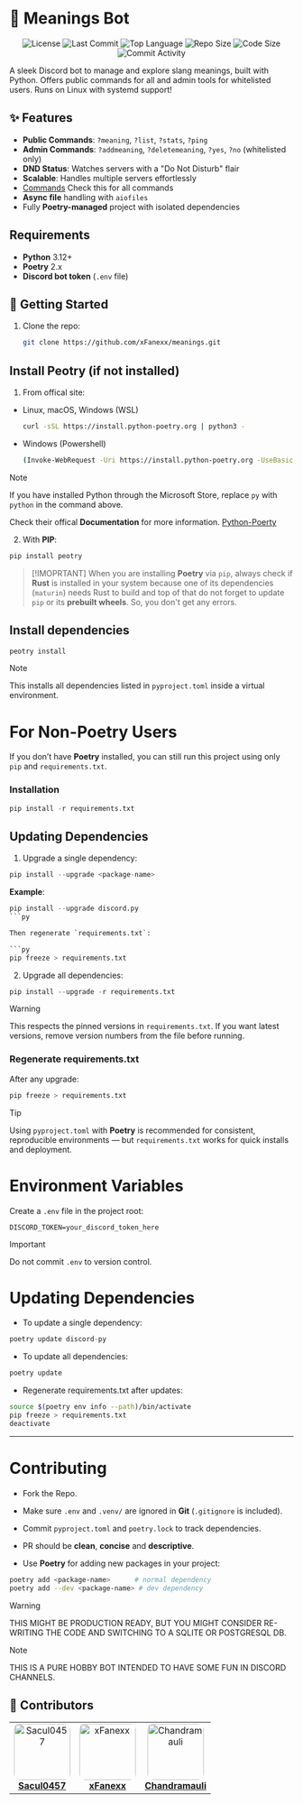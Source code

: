 # 🤖 Meanings Bot

<p align="center">
  <img src="https://img.shields.io/github/license/xFanexx/meanings?style=flat-square&color=blue" alt="License" />
  <img src="https://img.shields.io/github/last-commit/xFanexx/meanings?style=flat-square&color=green" alt="Last Commit" />
  <img src="https://img.shields.io/github/languages/top/xFanexx/meanings?style=flat-square&color=yellow" alt="Top Language" />
  <img src="https://img.shields.io/github/repo-size/xFanexx/meanings?style=flat-square&color=orange" alt="Repo Size" />
  <img src="https://img.shields.io/github/languages/code-size/xFanexx/meanings?style=flat-square&color=purple" alt="Code Size" />
  <img src="https://img.shields.io/github/commit-activity/y/xFanexx/meanings?style=flat-square&color=red" alt="Commit Activity" />
</p>

A sleek Discord bot to manage and explore slang meanings, built with Python. Offers public commands for all and admin tools for whitelisted users. Runs on Linux with systemd support!

## ✨ Features
- **Public Commands**: `?meaning`, `?list`, `?stats`, `?ping`
- **Admin Commands**: `?addmeaning`, `?deletemeaning`, `?yes`, `?no` (whitelisted only)
- **DND Status**: Watches servers with a "Do Not Disturb" flair
- **Scalable**: Handles multiple servers effortlessly
- [Commands](commands.md) Check this for all commands
- **Async file** handling with `aiofiles`
- Fully **Poetry-managed** project with isolated dependencies

## Requirements

- **Python** 3.12+
- **Poetry** 2.x
- **Discord bot token** (`.env` file)

## 🚀 Getting Started
1. Clone the repo:
   ```sh
   git clone https://github.com/xFanexx/meanings.git
   ```
## Install Peotry (if not installed)
1. From offical site:
  - Linux, macOS, Windows (WSL)
    ```sh
    curl -sSL https://install.python-poetry.org | python3 -
    ```
  - Windows (Powershell)
    ```sh
    (Invoke-WebRequest -Uri https://install.python-poetry.org -UseBasicParsing).Content | py -
    ```

> [!NOTE]
> If you have installed Python through the Microsoft Store, replace `py` with `python` in the command above.

Check their offical **Documentation** for more information. [Python-Poerty](https://python-poetry.org/docs/#installing-with-the-official-installer)

2. With **PIP**:
```py
pip install peotry
```

> [!IMOPRTANT]
> When you are installing **Poetry** via `pip`, always check if **Rust** is installed in your system because one of its dependencies (`maturin`) needs Rust to build and top of that do not forget to update `pip` or its **prebuilt wheels**. So, you don't get any errors.

## Install dependencies

```py
peotry install
```

> [!NOTE]
> This installs all dependencies listed in `pyproject.toml` inside a virtual environment.

# For Non-Poetry Users

If you don’t have **Poetry** installed, you can still run this project using only `pip` and `requirements.txt`.

### Installation

```py
pip install -r requirements.txt
```

## Updating Dependencies

1. Upgrade a single dependency:

```py
pip install --upgrade <package-name>
```
**Example**:

```py
pip install --upgrade discord.py
```py

Then regenerate `requirements.txt`:

```py
pip freeze > requirements.txt
```

2. Upgrade all dependencies:

```py
pip install --upgrade -r requirements.txt
```

> [!WARNING]
> This respects the pinned versions in `requirements.txt`. If you want latest versions, remove version numbers from the file before running.


### Regenerate requirements.txt

After any upgrade:

```py
pip freeze > requirements.txt
```

> [!TIP]
> Using `pyproject.toml` with **Poetry** is recommended for consistent, reproducible environments — but `requirements.txt` works for quick installs and deployment.

# Environment Variables
Create a `.env` file in the project root:

```env
DISCORD_TOKEN=your_discord_token_here
```

> [!IMPORTANT]
> Do not commit `.env` to version control.

# Updating Dependencies

- To update a single dependency:

```py
poetry update discord-py
```

- To update all dependencies:

```py
poetry update
```

- Regenerate requirements.txt after updates:

```bash
source $(poetry env info --path)/bin/activate
pip freeze > requirements.txt
deactivate
```

---

# Contributing

- Fork the Repo.

- Make sure `.env` and `.venv/` are ignored in **Git** (`.gitignore` is included).

- Commit `pyproject.toml` and `poetry.lock` to track dependencies.

- PR should be **clean**, **concise** and **descriptive**.

- Use **Poetry** for adding new packages in your project:

```bash
poetry add <package-name>      # normal dependency
poetry add --dev <package-name> # dev dependency
```


> [!WARNING]
> THIS MIGHT BE PRODUCTION READY, BUT YOU MIGHT CONSIDER RE-WRITING THE CODE AND SWITCHING TO A SQLITE OR POSTGRESQL DB.

> [!NOTE]
> THIS IS A PURE HOBBY BOT INTENDED TO HAVE SOME FUN IN DISCORD CHANNELS.

## 👥 Contributors

<table align="center">
  <tr>
    <td align="center">
      <a href="https://github.com/Sacul0457">
        <img src="https://github.com/Sacul0457.png" width="100px;" style="border-radius:10px;" alt="Sacul0457"/>
        <br />
        <b>Sacul0457</b>
      </a>
    </td>
    <td align="center">
      <a href="https://github.com/xFanexx">
        <img src="https://github.com/xFanexx.png" width="100px;" style="border-radius:10px;" alt="xFanexx"/>
        <br />
        <b>xFanexx</b>
      </a>
    </td>
    <td align="center">
      <a href="https://github.com/Chandramauli-Arm64">
        <img src="https://github.com/Chandramauli-Arm64.png" width="100px;" style="border-radius:10px;" alt="Chandramauli"/>
        <br />
        <b>Chandramauli</b>
      </a>
    </td>
  </tr>
</table>
